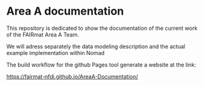 # Area A documentation

This repository is dedicated to show the documentation of the current work of the FAIRmat Area A Team.

We will adress separately the data modeling description and the actual example implementation within Nomad

The build workflow for the github Pages tool generate a website at the link:

https://fairmat-nfdi.github.io/AreaA-Documentation/
